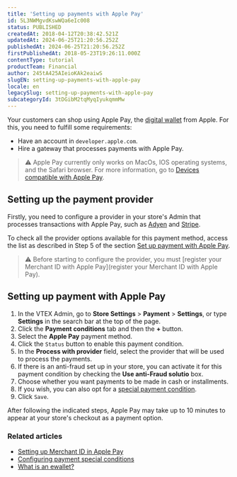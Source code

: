 ```yaml
---
title: 'Setting up payments with Apple Pay'
id: 5L3NWMgvdKswWQa6eIc008
status: PUBLISHED
createdAt: 2018-04-12T20:38:42.521Z
updatedAt: 2024-06-25T21:20:56.252Z
publishedAt: 2024-06-25T21:20:56.252Z
firstPublishedAt: 2018-05-23T19:26:11.000Z
contentType: tutorial
productTeam: Financial
author: 245tA425AIeioKAk2eaiwS
slugEN: setting-up-payments-with-apple-pay
locale: en
legacySlug: setting-up-payments-with-apple-pay
subcategoryId: 3tDGibM2tqMyqIyukqmmMw
---
```


Your customers can shop using Apple Pay, the [digital wallet](/en/faq/what-is-an-e-wallet) from Apple. For this, you need to fulfill some requirements:

- Have an account in `developer.apple.com`.
- Hire a gateway that processes payments with Apple Pay.

>⚠️ Apple Pay currently only works on MacOs, IOS operating systems, and the Safari browser. For more information, go to [Devices compatible with Apple Pay](https://support.apple.com/en-gb/HT208531).

## Setting up the payment provider

Firstly, you need to configure a provider in your store's Admin that processes transactions with Apple Pay, such as [Adyen](https://help.vtex.com/en/tutorial/configuring-payment-with-adyenv3) and [Stripe](https://help.vtex.com/en/tutorial/configuring-stripe-gateway-affiliation--fwF2wk2FQKrODrWWkvSLO).

To check all the provider options available for this payment method, access the list as described in Step 5 of the section [Set up payment with Apple Pay](#setting-up-payment-with-apple-pay).

>⚠️ Before starting to configure the provider, you must [register your Merchant ID with Apple Pay](register your Merchant ID with Apple Pay).

## Setting up payment with Apple Pay

1. In the VTEX Admin, go to **Store Settings** > **Payment** > **Settings**, or type **Settings** in the search bar at the top of the page.
2. Click the __Payment conditions__ tab and then the __+__ button.
3. Select the __Apple Pay__ payment method.
4. Click the `Status` button to enable this payment condition.
5. In the __Process with provider__ field, select the provider that will be used to process the payments.
6. If there is an anti-fraud set up in your store, you can activate it for this payment condition by checking the __Use anti-Fraud solutio__ box.
7. Choose whether you want payments to be made in cash or installments.
8. If you wish, you can also opt for a [special payment condition](/en/tutorial/special-conditions).
9. Click `Save`.

After following the indicated steps, Apple Pay may take up to 10 minutes to appear at your store's checkout as a payment option.

### Related articles

- [Setting up Merchant ID in Apple Pay](https://developers.vtex.com/vtex-rest-api/docs/setting-up-merchant-id-in-apple-pay)
- [Configuring payment special conditions](https://help.vtex.com/en/tutorial/special-conditions--tutorials_456)
- [What is an ewallet?](https://help.vtex.com/en/tutorial/what-is-an-e-wallet--4v5wcOe4A0SiaimWM2cU60)
